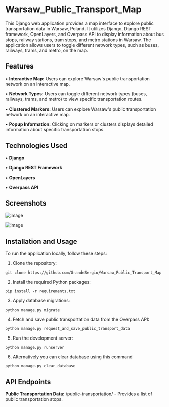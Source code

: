# Warsaw_Public_Transport_Map

This Django web application provides a map interface to explore public transportation data in Warsaw, Poland. It utilizes Django, Django REST framework, OpenLayers, and Overpass API to display information about bus stops, railway stations, tram stops, and metro stations in Warsaw. The application allows users to toggle different network types, such as buses, railways, trams, and metro, on the map.

## Features

• **Interactive Map:** Users can explore Warsaw's public transportation network on an interactive map.

• **Network Types:** Users can toggle different network types (buses, railways, trams, and metro) to view specific transportation routes.

• **Clustered Markers:** Users can explore Warsaw's public transportation network on an interactive map.

• **Popup Information:** Clicking on markers or clusters displays detailed information about specific transportation stops.


## Technologies Used

• **Django**

• **Django REST Framework** 

• **OpenLayers**

• **Overpass API**

## Screenshots
![image](https://github.com/GrandeSergio/Warsaw_Public_Transport_Map/assets/141655721/0379bf3c-f57a-4648-8649-1ea074827501)

![image](https://github.com/GrandeSergio/Warsaw_Public_Transport_Map/assets/141655721/d17334d9-e21d-4b2f-b127-522667f4da7f)


## Installation and Usage

To run the application locally, follow these steps:

1. Clone the repository:

```
git clone https://github.com/GrandeSergio/Warsaw_Public_Transport_Map
```

2. Install the required Python packages:

```
pip install -r requirements.txt
```

3. Apply database migrations:

```
python manage.py migrate
```

4. Fetch and save public transportation data from the Overpass API:

```
python manage.py request_and_save_public_transport_data
```

5. Run the development server:

```
python manage.py runserver
```

6. Alternatively you can clear database using this command

```
python manage.py clear_database
```

## API Endpoints

**Public Transportation Data:** /public-transportation/ - Provides a list of public transportation stops.

